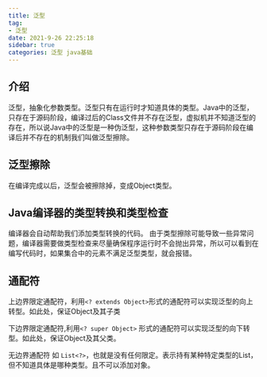 ```yaml
---
title: 泛型
tag: 
- 泛型
date: 2021-9-26 22:25:18
sidebar: true
categories: 泛型 java基础
---
```


## 介绍

泛型，抽象化参数类型。泛型只有在运行时才知道具体的类型。Java中的泛型，只存在于源码阶段，编译过后的Class文件并不存在泛型，虚拟机并不知道泛型的存在，所以说Java中的泛型是一种伪泛型，这种参数类型只存在于源码阶段在编译后并不存在的机制我们叫做泛型擦除。

## 泛型擦除

在编译完成以后，泛型会被擦除掉，变成Object类型。

## Java编译器的类型转换和类型检查

编译器会自动帮助我们添加类型转换的代码。
由于类型擦除可能导致一些异常问题，编译器需要做类型检查来尽量确保程序运行时不会抛出异常，所以可以看到在编写代码时，如果集合中的元素不满足泛型类型，就会报错。

## 通配符

上边界限定通配符，利用```<? extends Object>```形式的通配符可以实现泛型的向上转型。如此处，保证Object及其子类

下边界限定通配符,利用```<? super Object>``` 形式的通配符可以实现泛型的向下转型。如此处，保证Object及其父类。

无边界通配符 如 ```List<?>```，也就是没有任何限定。表示持有某种特定类型的List，但不知道具体是哪种类型。且不可以添加对象。
